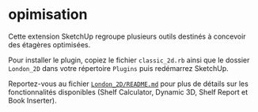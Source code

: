 # opimisation

Cette extension SketchUp regroupe plusieurs outils destinés à concevoir des étagères optimisées.

Pour installer le plugin, copiez le fichier `classic_2d.rb` ainsi que le dossier `London_2D` dans votre répertoire `Plugins` puis redémarrez SketchUp.

Reportez-vous au fichier [`London_2D/README.md`](README.md) pour plus de détails sur les fonctionnalités disponibles (Shelf Calculator, Dynamic 3D, Shelf Report et Book Inserter).
